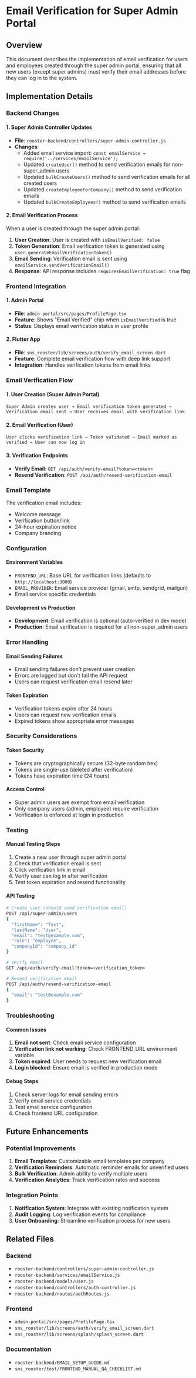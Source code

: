 # Email Verification for Super Admin Portal

## Overview
This document describes the implementation of email verification for users and employees created through the super admin portal, ensuring that all new users (except super admins) must verify their email addresses before they can log in to the system.

## Implementation Details

### Backend Changes

#### 1. Super Admin Controller Updates
- **File**: `rooster-backend/controllers/super-admin-controller.js`
- **Changes**:
  - Added email service import: `const emailService = require('../services/emailService');`
  - Updated `createUser()` method to send verification emails for non-super_admin users
  - Updated `bulkCreateUsers()` method to send verification emails for all created users
  - Updated `createEmployeeForCompany()` method to send verification emails
  - Updated `bulkCreateEmployees()` method to send verification emails

#### 2. Email Verification Process
When a user is created through the super admin portal:

1. **User Creation**: User is created with `isEmailVerified: false`
2. **Token Generation**: Email verification token is generated using `user.generateEmailVerificationToken()`
3. **Email Sending**: Verification email is sent using `emailService.sendVerificationEmail()`
4. **Response**: API response includes `requiresEmailVerification: true` flag

### Frontend Integration

#### 1. Admin Portal
- **File**: `admin-portal/src/pages/ProfilePage.tsx`
- **Feature**: Shows "Email Verified" chip when `isEmailVerified` is true
- **Status**: Displays email verification status in user profile

#### 2. Flutter App
- **File**: `sns_rooster/lib/screens/auth/verify_email_screen.dart`
- **Feature**: Complete email verification flow with deep link support
- **Integration**: Handles verification tokens from email links

### Email Verification Flow

#### 1. User Creation (Super Admin Portal)
```
Super Admin creates user → Email verification token generated → Verification email sent → User receives email with verification link
```

#### 2. Email Verification (User)
```
User clicks verification link → Token validated → Email marked as verified → User can now log in
```

#### 3. Verification Endpoints
- **Verify Email**: `GET /api/auth/verify-email?token=<token>`
- **Resend Verification**: `POST /api/auth/resend-verification-email`

### Email Template
The verification email includes:
- Welcome message
- Verification button/link
- 24-hour expiration notice
- Company branding

### Configuration

#### Environment Variables
- `FRONTEND_URL`: Base URL for verification links (defaults to `http://localhost:3000`)
- `EMAIL_PROVIDER`: Email service provider (gmail, smtp, sendgrid, mailgun)
- Email service specific credentials

#### Development vs Production
- **Development**: Email verification is optional (auto-verified in dev mode)
- **Production**: Email verification is required for all non-super_admin users

### Error Handling

#### Email Sending Failures
- Email sending failures don't prevent user creation
- Errors are logged but don't fail the API request
- Users can request verification email resend later

#### Token Expiration
- Verification tokens expire after 24 hours
- Users can request new verification emails
- Expired tokens show appropriate error messages

### Security Considerations

#### Token Security
- Tokens are cryptographically secure (32-byte random hex)
- Tokens are single-use (deleted after verification)
- Tokens have expiration time (24 hours)

#### Access Control
- Super admin users are exempt from email verification
- Only company users (admin, employee) require verification
- Verification is enforced at login in production

### Testing

#### Manual Testing Steps
1. Create a new user through super admin portal
2. Check that verification email is sent
3. Click verification link in email
4. Verify user can log in after verification
5. Test token expiration and resend functionality

#### API Testing
```bash
# Create user (should send verification email)
POST /api/super-admin/users
{
  "firstName": "Test",
  "lastName": "User",
  "email": "test@example.com",
  "role": "employee",
  "companyId": "company_id"
}

# Verify email
GET /api/auth/verify-email?token=<verification_token>

# Resend verification email
POST /api/auth/resend-verification-email
{
  "email": "test@example.com"
}
```

### Troubleshooting

#### Common Issues
1. **Email not sent**: Check email service configuration
2. **Verification link not working**: Check FRONTEND_URL environment variable
3. **Token expired**: User needs to request new verification email
4. **Login blocked**: Ensure email is verified in production mode

#### Debug Steps
1. Check server logs for email sending errors
2. Verify email service credentials
3. Test email service configuration
4. Check frontend URL configuration

## Future Enhancements

### Potential Improvements
1. **Email Templates**: Customizable email templates per company
2. **Verification Reminders**: Automatic reminder emails for unverified users
3. **Bulk Verification**: Admin ability to verify multiple users
4. **Verification Analytics**: Track verification rates and success

### Integration Points
1. **Notification System**: Integrate with existing notification system
2. **Audit Logging**: Log verification events for compliance
3. **User Onboarding**: Streamline verification process for new users

## Related Files

### Backend
- `rooster-backend/controllers/super-admin-controller.js`
- `rooster-backend/services/emailService.js`
- `rooster-backend/models/User.js`
- `rooster-backend/controllers/auth-controller.js`
- `rooster-backend/routes/authRoutes.js`

### Frontend
- `admin-portal/src/pages/ProfilePage.tsx`
- `sns_rooster/lib/screens/auth/verify_email_screen.dart`
- `sns_rooster/lib/screens/splash/splash_screen.dart`

### Documentation
- `rooster-backend/EMAIL_SETUP_GUIDE.md`
- `sns_rooster/test/FRONTEND_MANUAL_QA_CHECKLIST.md` 